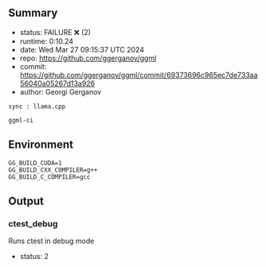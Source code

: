 ## Summary

- status:  FAILURE ❌ (2)
- runtime: 0:10.24
- date:    Wed Mar 27 09:15:37 UTC 2024
- repo:    https://github.com/ggerganov/ggml
- commit:  https://github.com/ggerganov/ggml/commit/69373696c965ec7de733aa56040a05267d13a926
- author:  Georgi Gerganov
```
sync : llama.cpp

ggml-ci
```

## Environment

```
GG_BUILD_CUDA=1
GG_BUILD_CXX_COMPILER=g++
GG_BUILD_C_COMPILER=gcc
```

## Output

### ctest_debug

Runs ctest in debug mode
- status: 2
```

```

